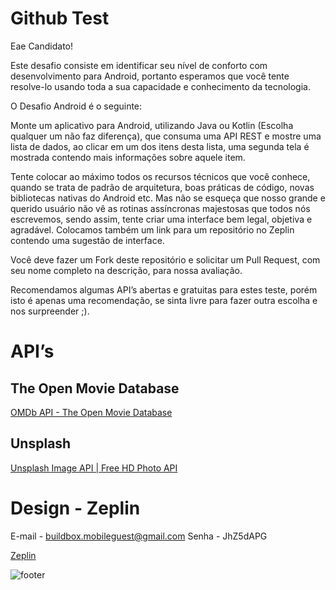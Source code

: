 # Github Test

Eae Candidato!

Este desafio consiste em identificar seu nível de conforto com desenvolvimento para Android, portanto esperamos que você tente resolve-lo usando toda a sua capacidade e conhecimento da tecnologia. 

O Desafio Android é o seguinte:

Monte um aplicativo para Android, utilizando Java ou Kotlin (Escolha qualquer um não faz diferença), que consuma uma API REST e mostre uma lista de dados, ao clicar em um dos itens desta lista, uma segunda tela é mostrada contendo mais informações sobre aquele item.

Tente colocar ao máximo todos os recursos técnicos que você conhece, quando se trata de padrão de arquitetura, boas práticas de código, novas bibliotecas nativas do Android etc. Mas não se esqueça que nosso grande e querido usuário não vê as rotinas assíncronas majestosas que todos nós escrevemos, sendo assim, tente criar uma interface bem legal, objetiva e agradável. Colocamos também um link para um repositório no Zeplin contendo uma sugestão de interface.

Você deve fazer um Fork deste repositório e solicitar um Pull Request, com seu nome completo na descrição, para nossa avaliação.

Recomendamos algumas API’s abertas e gratuitas para estes teste, porém isto é apenas uma recomendação, se sinta livre para fazer outra escolha e nos surpreender ;).

# API’s 
## The Open Movie Database
 [OMDb API - The Open Movie Database](http://www.omdbapi.com/)

## Unsplash
[Unsplash Image API | Free HD Photo API](https://unsplash.com/developers)

# Design - Zeplin
E-mail - buildbox.mobileguest@gmail.com
Senha - JhZ5dAPG

[Zeplin](https://app.zeplin.io/login)

![footer](https://miro.medium.com/max/480/1*jA64NTovT-efZ96tcq-X5g.png)
